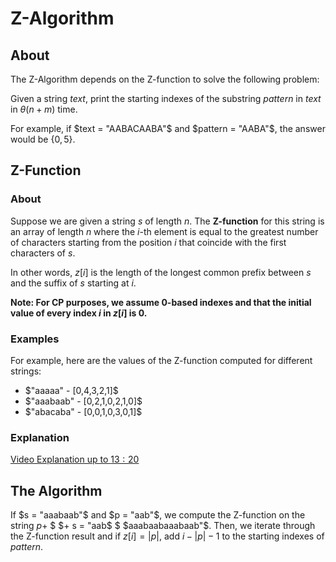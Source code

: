 # Z-Algorithm

## About

The Z-Algorithm depends on the Z-function to solve the following problem:

Given a string $text$, print the starting indexes of the substring $pattern$ in $text$ in $\theta(n + m)$ time.

For example, if $text = "AABACAABA"$ and $pattern = "AABA"$, the answer would be $\{ 0, 5 \}$.

## Z-Function

### About

Suppose we are given a string $s$ of length $n$. The **Z-function** for this string is an array of length $n$ where the $i$-th element is equal to the greatest number of characters starting from the position $i$ that coincide with the first characters of $s$.

In other words, $z[i]$ is the length of the longest common prefix between $s$ and the suffix of $s$ starting at $i$.

**Note: For CP purposes, we assume $0$-based indexes and that the initial value of every index $i$ in $z[i]$ is $0$.**

### Examples

For example, here are the values of the Z-function computed for different strings:

* $"aaaaa" - [0,4,3,2,1]$
* $"aaabaab" - [0,2,1,0,2,1,0]$
* $"abacaba" - [0,0,1,0,3,0,1]$

### Explanation

[Video Explanation up to $13:20$](https://www.youtube.com/watch?v=CpZh4eF8QBw)

## The Algorithm

If $s = "aaabaab"$ and $p = "aab"$, we compute the Z-function on the string $p +$ \$ $+ s = "aab$ \$ $aaabaabaaabaab"$. Then, we iterate through the Z-function result and if $z[i] = |p|$, add $i - |p| - 1$ to the starting indexes of $pattern$.
